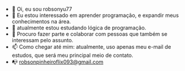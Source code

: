 - 👋   Oi, eu sou robsonyu77 
- 👀   Eu estou interessado em aprender programação, e expandir meus conhecimentos na área.
- 🌱   atualmente estou estudando lógica de programação.
- 💞️   Procuro fazer parte e colaborar com pessoas que também se interessam pelo assunto.
- 📫   Como chegar até mim: atualmente, uso apenas meu e-mail de estudos, que será meu principal meio de contato.
- 📭  robsonpinheiroflix093@gmail.com 

<!---
Robsonyu77/Robsonyu77 é um repositório ✨ especial ✨ porque seu `README.md` (este arquivo) aparece no seu perfil do GitHub.
Você pode clicar no link Visualizar para dar uma olhada nas suas alterações.
--->
